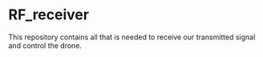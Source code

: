 # RF_receiver
This repository contains all that is needed to receive our transmitted signal and control the drone.
